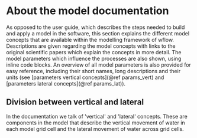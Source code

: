 # About the model documentation

As opposed to the user guide, which describes the steps needed to build and apply a model in
the software, this section explains the different model concepts that are available within
the modelling framework of wflow. Descriptions are given regarding the model concepts with
links to the original scientific papers which explain the concepts in more detail. The model
parameters which influence the processes are also shown, using inline code blocks. An
overview of all model parameters is also provided for easy reference, including their short
names, long descriptions and their units (see [parameters vertical concepts](@ref
params_vert) and [parameters lateral concepts](@ref params_lat)).

## Division between vertical and lateral

In the documentation we talk of 'vertical' and 'lateral' concepts. These are components in
the model that describe the vertical movement of water in each model grid cell and the
lateral movement of water across grid cells.